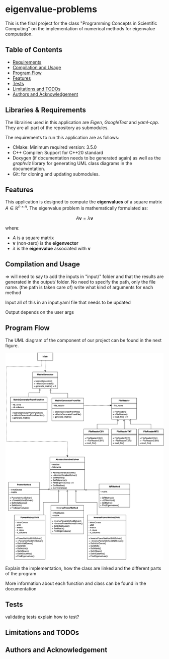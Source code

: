 # eigenvalue-problems

This is the final project for the class "Programming Concepts in Scientific Computing" on the implementation of numerical methods for eigenvalue computation.

## Table of Contents
- [Requirements](#requirements)
- [Compilation and Usage](#compilation-and-usage)
- [Program Flow](#program-flow)
- [Features](#features)
- [Tests](#tests)
- [Limitations and TODOs](#limitations-and-todos)
- [Authors and Acknowledgement](#authors_acknowledgement)


<a name="requirements"/>

## Libraries & Requirements

The librairies used in this application are *Eigen*, *GoogleTest* and *yaml-cpp*. They are all part of the repository as submodules.

The requirements to run this application are as follows:

- CMake: Minimum required version: 3.5.0
- C++ Compiler: Support for C++20 standard
- Doxygen (if documentation needs to be generated again) as well as the *graphviz* library for generating UML class diagrams in the documentation.
- Git: for cloning and updating submodules.

<a name="features"/>

## Features

This application is designed to compute the **eigenvalues** of a square matrix $A \in \mathbb{R}^{n \times n}$. The eigenvalue problem is mathematically formulated as:

$$
A \mathbf{v} = \lambda \mathbf{v}
$$

where:
- $A$ is a square matrix
- $\mathbf{v}$ (non-zero) is the **eigenvector**
- $\lambda$ is the **eigenvalue** associated with $\mathbf{v}$

<a name="compilation_and_usage"/>

## Compilation and Usage

=> will need to say to add the inputs in "input/" folder and that the results are generated in the output/ folder. No need to specify the path, only the file name. (the path is taken care of)
write what kind of arguments for each method

Input
all of this in an input.yaml file that needs to be updated

Output
depends on the user args


<a name="program_flow"/>

## Program Flow

The UML diagram of the component of our project can be found in the next figure.

![Alt text](eigenvalue-probem_UML_v1.drawio.png?raw=true "Title")

Explain the implementation, how the class are linked and the different parts of the program

More information about each function and class can be found in the documentation


<a name="tests"/>

## Tests

validating tests
explain how to test?

<a name="limitation_todo"/>

## Limitations and TODOs



<a name="authors_acknowledgement"/>

## Authors and Acknowledgement
